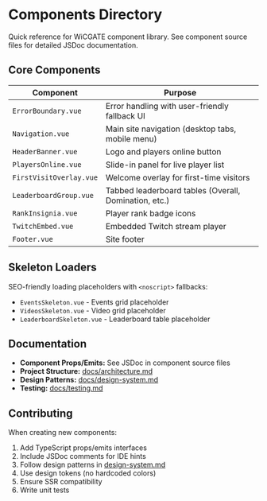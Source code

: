 # Components Directory

Quick reference for WiCGATE component library. See component source files for detailed JSDoc documentation.

## Core Components

| Component | Purpose |
|-----------|---------|
| `ErrorBoundary.vue` | Error handling with user-friendly fallback UI |
| `Navigation.vue` | Main site navigation (desktop tabs, mobile menu) |
| `HeaderBanner.vue` | Logo and players online button |
| `PlayersOnline.vue` | Slide-in panel for live player list |
| `FirstVisitOverlay.vue` | Welcome overlay for first-time visitors |
| `LeaderboardGroup.vue` | Tabbed leaderboard tables (Overall, Domination, etc.) |
| `RankInsignia.vue` | Player rank badge icons |
| `TwitchEmbed.vue` | Embedded Twitch stream player |
| `Footer.vue` | Site footer |

## Skeleton Loaders

SEO-friendly loading placeholders with `<noscript>` fallbacks:

- `EventsSkeleton.vue` - Events grid placeholder
- `VideosSkeleton.vue` - Video grid placeholder
- `LeaderboardSkeleton.vue` - Leaderboard table placeholder

## Documentation

- **Component Props/Emits:** See JSDoc in component source files
- **Project Structure:** [docs/architecture.md](../../docs/architecture.md#complete-project-structure)
- **Design Patterns:** [docs/design-system.md](../../docs/design-system.md)
- **Testing:** [docs/testing.md](../../docs/testing.md)

## Contributing

When creating new components:
1. Add TypeScript props/emits interfaces
2. Include JSDoc comments for IDE hints
3. Follow design patterns in [design-system.md](../../docs/design-system.md)
4. Use design tokens (no hardcoded colors)
5. Ensure SSR compatibility
6. Write unit tests
